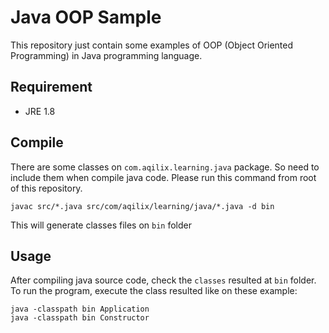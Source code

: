 Java OOP Sample
===============

This repository just contain some examples of OOP (Object Oriented Programming) in Java programming language. 


## Requirement
* JRE 1.8

## Compile
There are some classes on `com.aqilix.learning.java` package. So need to include them when compile java code. Please run this command from root of this repository.

```
javac src/*.java src/com/aqilix/learning/java/*.java -d bin
```

This will generate classes files on `bin` folder

## Usage
After compiling java source code, check the `classes` resulted at `bin` folder. To run the program, execute the class resulted like on these example:

```
java -classpath bin Application
java -classpath bin Constructor
```
